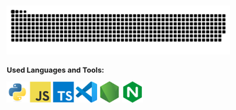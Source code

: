 ![Contributions Snake](./github-contribution-grid-snake.svg)

<!-- Used Languages and Tools -->
<h3 align="left">Used Languages and Tools:</h3>

<!-- Icons -->
<p align="left">
  <a href="https://python.org/" target="_blank" title="Python"><img src="https://raw.githubusercontent.com/devicons/devicon/master/icons/python/python-original.svg" width="48" height="48" /></a>
  <a href="https://developer.mozilla.org/en-US/docs/Web/JavaScript" target="_blank" title="JavaScript"><img src="https://raw.githubusercontent.com/devicons/devicon/master/icons/javascript/javascript-original.svg" width="48" height="48" /></a>
  <a href="https://typescriptlang.org/" target="_blank" title="TypeScript"><img src="https://raw.githubusercontent.com/devicons/devicon/master/icons/typescript/typescript-original.svg" width="48" height="48" /></a>
  <a href="https://code.visualstudio.com/" target="_blank" title="VS Code"><img src="https://raw.githubusercontent.com/devicons/devicon/master/icons/vscode/vscode-original.svg" width="48" height="48" /></a>
  <a href="https://nodejs.org" target="_blank" title="NodeJS"><img src="https://raw.githubusercontent.com/devicons/devicon/master/icons/nodejs/nodejs-original.svg" width="48" height="48" /></a>
  <a href="https://nginx.org/" target="_blank" title="NGINX"><img src="https://raw.githubusercontent.com/devicons/devicon/master/icons/nginx/nginx-original.svg" width="48" height="48" /></a>
</p>
